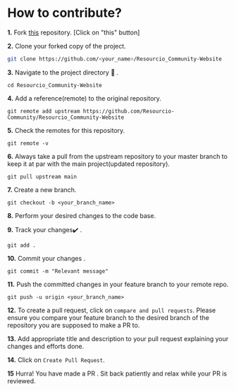 # How to contribute?

**1.**  Fork [this](https://github.com/Resourcio-Community/Resourcio_Community-Website) repository. [Click on "this" button]

**2.**  Clone your forked copy of the project.

```bash
git clone https://github.com/<your_name>/Resourcio_Community-Website
```

**3.** Navigate to the project directory :file_folder: .

```
cd Resourcio_Community-Website
```

**4.** Add a reference(remote) to the original repository.

```
git remote add upstream https://github.com/Resourcio-Community/Resourcio_Community-Website
```

**5.** Check the remotes for this repository.
```
git remote -v
```

**6.** Always take a pull from the upstream repository to your master branch to keep it at par with the main project(updated repository).

```
git pull upstream main
```

**7.** Create a new branch.

```
git checkout -b <your_branch_name>
```

**8.** Perform your desired changes to the code base.


**9.** Track your changes:heavy_check_mark: .

```
git add . 
```

**10.** Commit your changes .

```
git commit -m "Relevant message"
```

**11.** Push the committed changes in your feature branch to your remote repo.
```
git push -u origin <your_branch_name>
```

**12.** To create a pull request, click on `compare and pull requests`. Please ensure you compare your feature branch to the desired branch of the repository you are supposed to make a PR to.


**13.** Add appropriate title and description to your pull request explaining your changes and efforts done.


**14.** Click on `Create Pull Request`.


**15** Hurra! You have made a PR . Sit back patiently and relax while your PR is reviewed.

